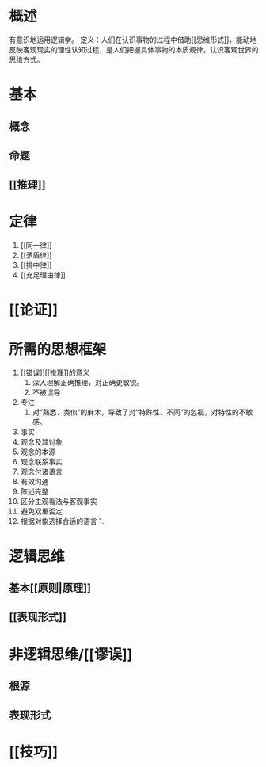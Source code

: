 # 概述
有意识地运用逻辑学。
定义：人们在认识事物的过程中借助[[思维形式]]，能动地反映客观现实的理性认知过程，是人们把握具体事物的本质规律，认识客观世界的思维方式。
# 基本
## 概念
## 命题
## [[推理]]

# 定律
1. [[同一律]] 
2. [[矛盾律]] 
3. [[排中律]] 
4. [[充足理由律]] 
# [[论证]] 

# 所需的思想框架
1. [[错误]][[推理]]的意义
	1. 深入理解正确推理，对正确更敏锐。
	2. 不被误导
2. 专注
	1. 对“熟悉、类似”的麻木，导致了对“特殊性、不同”的忽视，对特性的不敏感。
3. 事实
4. 观念及其对象
5. 观念的本源
6. 观念联系事实
7. 观念付诸语言
8. 有效沟通
9. 陈述完整
10. 区分主观看法与客观事实
11. 避免双重否定
12. 根据对象选择合适的语言
	1. 
# 逻辑思维
## 基本[[原则|原理]] 

## [[表现形式]] 
# 非逻辑思维/[[谬误]] 
## 根源
## 表现形式
# [[技巧]] 
